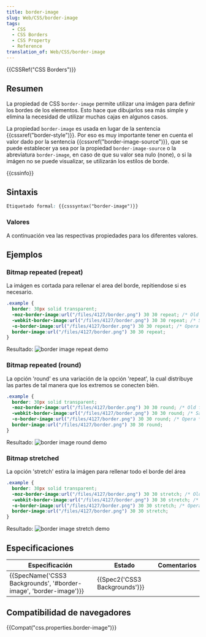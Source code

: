 ```yaml
---
title: border-image
slug: Web/CSS/border-image
tags:
  - CSS
  - CSS Borders
  - CSS Property
  - Reference
translation_of: Web/CSS/border-image
---
```

{{CSSRef("CSS Borders")}}

## Resumen

La propiedad de CSS `border-image` permite utilizar una imágen para definir los bordes de los elementos. Esto hace que dibujarlos sea más simple y elimina la necesidad de utilizar muchas cajas en algunos casos.

La propiedad `border-image` es usada en lugar de la sentencia {{cssxref("border-style")}}. Por eso es muy importante tener en cuenta el valor dado por la sentencia {{cssxref("border-image-source")}}, que se puede establecer ya sea por la propiedad `border-image-source` o la abreviatura `border-image`, en caso de que su valor sea nulo (none), o si la imágen no se puede visualizar, se utilizarán los estilos de borde.

{{cssinfo}}

## Sintaxis

```css
Etiquetado formal: {{csssyntax("border-image")}}
```

### Valores

A continuación vea las respectivas propiedades para los diferentes valores.

## Ejemplos

### Bitmap repeated (repeat)

La imágen es cortada para rellenar el area del borde, repitiendose si es necesario.

```css
.example {
  border: 30px solid transparent;
  -moz-border-image:url("/files/4127/border.png") 30 30 repeat; /* Old firefox */
  -webkit-border-image:url("/files/4127/border.png") 30 30 repeat; /* Safari */
  -o-border-image:url("/files/4127/border.png") 30 30 repeat; /* Opera */
  border-image:url("/files/4127/border.png") 30 30 repeat;
}
```

Resultado:
![border image repeat demo](/files/4129/repeat.png)

### Bitmap repeated (round)

La opción 'round' es una variación de la opción 'repeat', la cual distribuye las partes de tal manera que los extremos se conecten bién.

```css
.example {
  border: 30px solid transparent;
  -moz-border-image:url("/files/4127/border.png") 30 30 round; /* Old firefox */
  -webkit-border-image:url("/files/4127/border.png") 30 30 round; /* Safari */
  -o-border-image:url("/files/4127/border.png") 30 30 round; /* Opera */
  border-image:url("/files/4127/border.png") 30 30 round;
}
```

Resultado:
![border image round demo](/files/4131/round.png)

### Bitmap stretched

La opción 'stretch' estira la imágen para rellenar todo el borde del área

```css
.example {
  border: 30px solid transparent;
  -moz-border-image:url("/files/4127/border.png") 30 30 stretch; /* Old firefox */
  -webkit-border-image:url("/files/4127/border.png") 30 30 stretch; /* Safari */
  -o-border-image:url("/files/4127/border.png") 30 30 stretch; /* Opera */
  border-image:url("/files/4127/border.png") 30 30 stretch;
}
```

Resultado:
![border image stretch demo](/files/4133/stretch.png)

## Especificaciones

| Especificación                                                                           | Estado                                   | Comentarios |
| ---------------------------------------------------------------------------------------- | ---------------------------------------- | ----------- |
| {{SpecName('CSS3 Backgrounds', '#border-image', 'border-image')}} | {{Spec2('CSS3 Backgrounds')}} |             |

## Compatibilidad de navegadores

{{Compat("css.properties.border-image")}}
